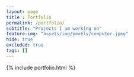 ```yaml
--- 
layout: page
title : Portfolio 
permalink: /portfolio/
subtitle: "Projects I am working on" 
feature-img: "assets/img/pexels/computer.jpeg"
hide: true
excluded: true
tags: []
---
```


{% include portfolio.html %}